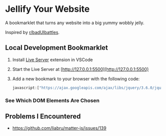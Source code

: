 # Jellify Your Website

A bookmarklet that turns any website into a big yummy wobbly jelly.

Inspired by [r/badUIbattles](https://www.reddit.com/r/baduibattles).

## Local Development Bookmarklet

1. Install [Live Server](https://marketplace.visualstudio.com/items?itemName=ritwickdey.LiveServer) extension in VSCode
2. Start the Live Server at [http://127.0.0.1:5500](http://127.0.0.1:5500)
3. Add a new bookmark to your browser with the following code:

    ```javascript
    javascript:["https://ajax.googleapis.com/ajax/libs/jquery/3.6.0/jquery.min.js","https://cdn.jsdelivr.net/npm/matter-js@0.17.1/build/matter.min.js","http://localhost:5500/src/jellify.js"].forEach(t=>{const e=document.getElementsByTagName("head")[0],a=document.createElement("script");a.src=t,e.appendChild(a)});
    ```

### See Which DOM Elements Are Chosen

## Problems I Encountered

- https://github.com/liabru/matter-js/issues/139
